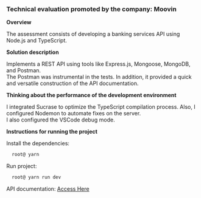 <h3>Technical evaluation promoted by the company: Moovin</h3>

**Overview**

The assessment consists of developing a banking services API using Node.js and TypeScript. 

**Solution description**

Implements a REST API using tools like Express.js, Mongoose, MongoDB, and Postman.<br>
The Postman was instrumental in the tests. In addition, it provided a quick and versatile construction of the API documentation.

**Thinking about the performance of the development environment**

I integrated Sucrase to optimize the TypeScript compilation process. Also, I configured Nodemon to automate fixes on the server. <br>
I also configured the VSCode debug mode.

**Instructions for running the project**

Install the dependencies:
```zsh
  root@ yarn
```
Run project:
```zsh
  root@ yarn run dev
```

API documentation: <a href="https://documenter.getpostman.com/view/10341529/SzzoZFXr?version=latest">Access Here</a>


